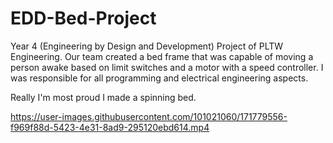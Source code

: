 # EDD-Bed-Project
Year 4 (Engineering by Design and Development) Project of PLTW Engineering. Our team created a bed frame that was capable of moving a person awake based on limit switches and a motor with a speed controller. I was responsible for all programming and electrical engineering aspects.

Really I'm most proud I made a spinning bed.

https://user-images.githubusercontent.com/101021060/171779556-f969f88d-5423-4e31-8ad9-295120ebd614.mp4
